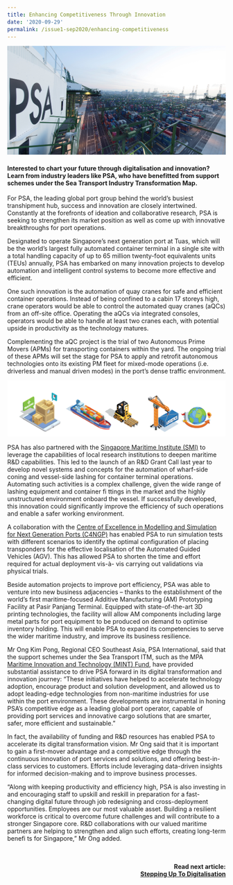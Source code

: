 ```yaml
---
title: Enhancing Competitiveness Through Innovation
date: '2020-09-29'
permalink: /issue1-sep2020/enhancing-competitiveness
---
```

![](/images/PSA_PP_Panorama1.jpg)

#### **Interested to chart your future through digitalisation and innovation? Learn from industry leaders like PSA, who have benefitted from support schemes under the Sea Transport Industry Transformation Map.**

For PSA, the leading global port group behind the world’s busiest transhipment hub, success and innovation are closely intertwined. Constantly at the forefronts of ideation and collaborative research, PSA is seeking to strengthen its market position as well as come up with innovative breakthroughs for port operations.

Designated to operate Singapore’s next generation port at Tuas, which will be the world’s largest fully automated container terminal in a single site with a total handling capacity of up to 65 million twenty-foot equivalents units (TEUs) annually, PSA has embarked on
many innovation projects to develop automation and intelligent control systems to become more effective and efficient.

One such innovation is the automation of quay cranes for safe and efficient container operations. Instead of being confined to a cabin 17 storeys high, crane operators would be able to control the automated quay cranes (aQCs) from an off-site office. Operating the aQCs via integrated consoles, operators would be able to handle at least two cranes each, with potential upside in productivity as the technology matures.

Complementing the aQC project is the trial of two Autonomous Prime Movers (APMs)
for transporting containers within the yard. The ongoing trial of these APMs will set
the stage for PSA to apply and retrofit autonomous technologies onto its existing PM fleet for mixed-mode operations (i.e. driverless and manual driven modes) in the port’s dense traffic environment.

![](/images/PSAInfographics.png)

PSA has also partnered with the [Singapore Maritime Institute (SMI)](https://www.maritimeinstitute.sg/default.aspx) to leverage the capabilities of local research institutions to deepen maritime R&D capabilities. This led to the launch of an R&D Grant Call last year to develop novel systems and concepts for the automation of wharf-side coning and vessel-side lashing for container terminal operations. Automating such activities is a complex challenge, given the wide range of
lashing equipment and container fi ttings in the market and the highly unstructured
environment onboard the vessel. If successfully developed, this innovation could significantly improve the efficiency of such operations and enable a safer working environment.

A collaboration with the [Centre of Excellence in Modelling and Simulation for Next Generation Ports (C4NGP)](https://www.eng.nus.edu.sg/c4ngp/) has enabled PSA to run simulation tests with different scenarios to identify the optimal configuration of placing transponders for the effective localisation of the Automated Guided Vehicles (AGV). This has allowed PSA to shorten the time and effort required for actual deployment vis-à- vis carrying out validations via physical trials.

Beside automation projects to improve port efficiency, PSA was able to venture into new business adjacencies – thanks to the establishment of the world’s first maritime-focused Additive Manufacturing (AM) Prototyping Facility at Pasir Panjang Terminal. Equipped with state-of-the-art 3D printing technologies, the facility will allow AM components
including large metal parts for port equipment to be produced on demand to optimise inventory holding. This will enable PSA to expand its competencies to serve the wider maritime industry, and improve its business resilience.

Mr Ong Kim Pong, Regional CEO Southeast Asia, PSA International, said that the support schemes under the Sea Transport ITM, such as the MPA [Maritime Innovation and Technology (MINT) Fund](https://www.mpa.gov.sg/web/portal/home/maritime-companies/research-development/Funding-Schemes/mint-fund), have provided substantial assistance to drive PSA forward in its digital transformation and innovation journey: “These initiatives have helped to accelerate technology adoption, encourage product and solution development, and allowed us to adopt leading-edge technologies from non-maritime industries for use within the port environment. These developments are instrumental in honing PSA’s competitive edge as a leading global port operator, capable of providing port services and innovative cargo solutions that are smarter, safer, more efficient and sustainable.”

In fact, the availability of funding and R&D resources has enabled PSA to accelerate its digital transformation vision. Mr Ong said that it is important to gain a first-mover advantage and a competitive edge through the continuous innovation of port services
and solutions, and offering best-in-class services to customers. Efforts include leveraging data-driven insights for informed decision-making and to improve business processes.

“Along with keeping productivity and efficiency high, PSA is also investing in and encouraging staff to upskill and reskill in preparation for a fast-changing digital future through job redesigning and cross-deployment opportunities. Employees are our most valuable asset. Building a resilient workforce is critical to overcome future challenges
and will contribute to a stronger Singapore core. R&D collaborations with our valued maritime partners are helping to strengthen and align such efforts, creating long-term benefi ts for Singapore,” Mr Ong added.

<br/>
<br/>
<div align="right"> 
<b> Read next article:<br/>
<a href="/issue1-sep2020/stepping-up-to-digitalisation">Stepping Up To Digitalisation </a>
